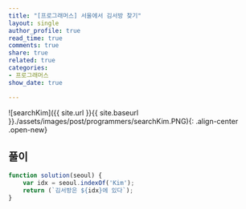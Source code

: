 ```yaml
---
title: "[프로그래머스] 서울에서 김서방 찾기"
layout: single
author_profile: true
read_time: true
comments: true
share: true
related: true
categories:
- 프로그래머스
show_date: true

---
```


![searchKim]({{ site.url }}{{ site.baseurl }}./assets/images/post/programmers/searchKim.PNG){: .align-center .open-new}

## 풀이
```js
function solution(seoul) {
    var idx = seoul.indexOf('Kim');
    return (`김서방은 ${idx}에 있다`);
}
```